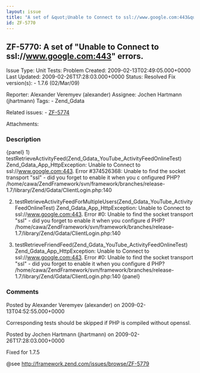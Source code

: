 ```yaml
---
layout: issue
title: "A set of &quot;Unable to Connect to ssl://www.google.com:443&quot; errors."
id: ZF-5770
---
```


ZF-5770: A set of "Unable to Connect to ssl://www.google.com:443" errors.
-------------------------------------------------------------------------

 Issue Type: Unit Tests: Problem Created: 2009-02-13T02:49:05.000+0000 Last Updated: 2009-02-26T17:28:03.000+0000 Status: Resolved Fix version(s): - 1.7.6 (02/Mar/09)
 
 Reporter:  Alexander Veremyev (alexander)  Assignee:  Jochen Hartmann (jhartmann)  Tags: - Zend\_Gdata
 
 Related issues: - [ZF-5774](/issues/browse/ZF-5774)
 
 Attachments: 
### Description

{panel} 1) testRetrieveActivityFeed(Zend\_Gdata\_YouTube\_ActivityFeedOnlineTest) Zend\_Gdata\_App\_HttpException: Unable to Connect to <a>ssl://www.google.com:443</a>. Error #374526368: Unable to find the socket transport "ssl" - did you forget to enable it when you c onfigured PHP? /home/cawa/ZendFramework/svn/framework/branches/release-1.7/library/Zend/Gdata/ClientLogin.php:140

2) testRetrieveActivityFeedForMultipleUsers(Zend\_Gdata\_YouTube\_ActivityFeedOnlineTest) Zend\_Gdata\_App\_HttpException: Unable to Connect to <a>ssl://www.google.com:443</a>. Error #0: Unable to find the socket transport "ssl" - did you forget to enable it when you configure d PHP? /home/cawa/ZendFramework/svn/framework/branches/release-1.7/library/Zend/Gdata/ClientLogin.php:140

3) testRetrieveFriendFeed(Zend\_Gdata\_YouTube\_ActivityFeedOnlineTest) Zend\_Gdata\_App\_HttpException: Unable to Connect to <a>ssl://www.google.com:443</a>. Error #0: Unable to find the socket transport "ssl" - did you forget to enable it when you configure d PHP? /home/cawa/ZendFramework/svn/framework/branches/release-1.7/library/Zend/Gdata/ClientLogin.php:140 {panel}

 

 

### Comments

Posted by Alexander Veremyev (alexander) on 2009-02-13T04:52:55.000+0000

Corresponding tests should be skipped if PHP is compiled without openssl.

 

 

Posted by Jochen Hartmann (jhartmann) on 2009-02-26T17:28:03.000+0000

Fixed for 1.7.5

@see <http://framework.zend.com/issues/browse/ZF-5779>

 

 